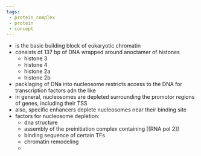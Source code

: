 ```yaml
---
tags:
 - protein_complex
 - protein
 - concept
---
```

- is the basic building block of eukaryotic chromatin 
- consists of 137 bp of DNA wrapped around anoctamer of histones
	- histone 3
	- histone 4
	- histone 2a 
	- histone 2b
- packlaging of DNa into nucleosome restricts access to the DNA for transcription factors adn the like 
- in general, nucleosomes are depleted surrounding the promotor regions of genes, including their TSS 
- also, specific enhancers deplete nucleosomes near their binding site 
- factors for nucleosome depletion:
	- dna structure
	- assembly of the preinitiation complex containing  [[RNA pol 2]]
	- binding sequence of certain TFs
	- chromatin remodeling 
	- 